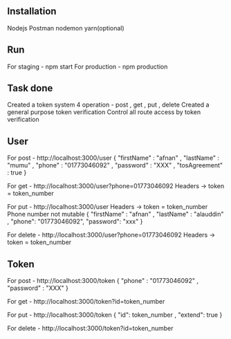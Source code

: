 ## Installation
Nodejs
Postman
nodemon
yarn(optional)

## Run
For staging - npm start
For production - npm production

## Task done
Created a token system
4 operation - post , get , put , delete
Created a general purpose token verification
Control all route access by token verification

## User
For post - http://localhost:3000/user
{
    "firstName" : "afnan" ,
    "lastName" : "mumu" ,
    "phone" : "01773046092" ,
    "password" : "XXX" ,
    "tosAgreement" : true
}

For get - http://localhost:3000/user?phone=01773046092
Headers -> token = token_number

For put - http://localhost:3000/user
Headers -> token = token_number
Phone number not mutable
{
    "firstName" : "afnan" ,
    "lastName" : "alauddin" ,
    "phone": "01773046092",
    "password": "xxx"
}

For delete - http://localhost:3000/user?phone=01773046092
Headers -> token = token_number

## Token
For post - http://localhost:3000/token
{
    "phone" : "01773046092" ,
    "password" : "XXX" 
}

For get - http://localhost:3000/token?id=token_number

For put - http://localhost:3000/token
{
    "id": token_number ,
    "extend": true
}

For delete - http://localhost:3000/token?id=token_number


